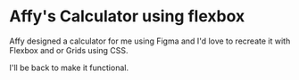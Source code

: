# Affy's Calculator using flexbox

Affy designed a calculator for me using Figma and I'd love to recreate it with Flexbox and or Grids using CSS.

I'll be back to make it functional.
